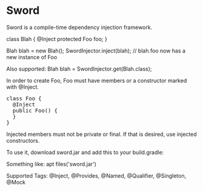 # Sword
Sword is a compile-time dependency injection framework. 

class Blah {
   @Inject
   protected Foo foo;
}

Blah blah = new Blah();
SwordInjector.inject(blah);
// blah.foo now has a new instance of Foo

Also supported:
Blah blah = SwordInjector.get(Blah.class);

In order to create Foo, Foo must have members or a constructor marked with @Inject.

<pre>
class Foo {
  @Inject
  public Foo() {
  }
}
</pre>

Injected members must not be private or final. If that is desired, use injected constructors.

To use it, download sword.jar and add this to your build.gradle:

Something like:
apt files('sword.jar')

Supported Tags:
  @Inject, @Provides, @Named, @Qualifier, @Singleton, @Mock
